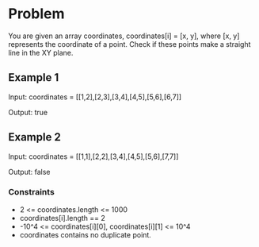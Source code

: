# Problem

You are given an array coordinates, coordinates[i] = [x, y], where [x, y] represents the coordinate of a point. Check if these points make a straight line in the XY plane.

## Example 1

Input: coordinates = [[1,2],[2,3],[3,4],[4,5],[5,6],[6,7]]

Output: true

## Example 2

Input: coordinates = [[1,1],[2,2],[3,4],[4,5],[5,6],[7,7]]

Output: false
 
### Constraints

- 2 <= coordinates.length <= 1000
- coordinates[i].length == 2
- -10^4 <= coordinates[i][0], coordinates[i][1] <= 10^4
- coordinates contains no duplicate point.
